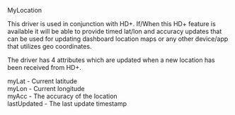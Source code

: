 MyLocation

This driver is used in conjunction with HD+. If/When this HD+ feature is available it will be able to provide timed lat/lon and accuracy updates that can be used for updating dashboard location maps or any other device/app that utilizes geo coordinates.

The driver has 4 attributes which are updated when a new location has been received from HD+.

myLat - Current latitude\
myLon - Current longitude\
myAcc - The accuracy of the location\
lastUpdated - The last update timestamp
